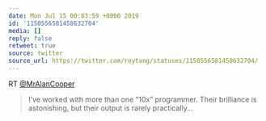 ```yaml
---
date: Mon Jul 15 00:03:59 +0000 2019
id: '1150556581458632704'
media: []
reply: false
retweet: true
source: twitter
source_url: https://twitter.com/roytang/statuses/1150556581458632704/
---
```


RT [@MrAlanCooper](https://twitter.com/MrAlanCooper/)

>  I’ve worked with more than one “10x” programmer. Their brilliance is astonishing, but their output is rarely practically…